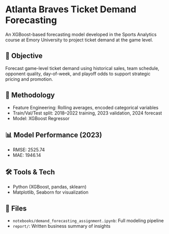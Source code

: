 # Atlanta Braves Ticket Demand Forecasting

An XGBoost-based forecasting model developed in the Sports Analytics course at Emory University to project ticket demand at the game level.

## 📌 Objective
Forecast game-level ticket demand using historical sales, team schedule, opponent quality, day-of-week, and playoff odds to support strategic pricing and promotion.

## 🧠 Methodology
- Feature Engineering: Rolling averages, encoded categorical variables
- Train/Val/Test split: 2018–2022 training, 2023 validation, 2024 forecast
- Model: XGBoost Regressor

## 📊 Model Performance (2023)
- RMSE: 2525.74
- MAE: 1946.14

## 🛠️ Tools & Tech
- Python (XGBoost, pandas, sklearn)
- Matplotlib, Seaborn for visualization

## 📄 Files
- `notebooks/demand_forecasting_assignment.ipynb`: Full modeling pipeline
- `report/`: Written business summary of insights

